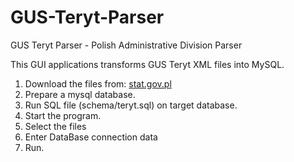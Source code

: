 GUS-Teryt-Parser
================

GUS Teryt Parser - Polish Administrative Division Parser

This GUI applications transforms GUS Teryt XML files into MySQL. 

1. Download the files from: [stat.gov.pl](http://stat.gov.pl/broker/access/prefile/listPreFiles.jspa)
2. Prepare a mysql database.
3. Run SQL file (schema/teryt.sql) on target database.
4. Start the program.
  1. Select the files
  2. Enter DataBase connection data
  3. Run.
